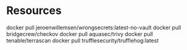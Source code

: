 # Resources

docker pull jeroenwillemsen/wrongsecrets:latest-no-vault
docker pull bridgecrew/checkov
docker pull aquasec/trivy
docker pull tenable/terrascan
docker pull trufflesecurity/trufflehog:latest
